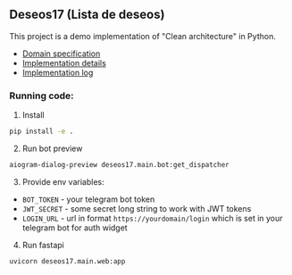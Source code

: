 ## Deseos17 (Lista de deseos)

This project is a demo implementation of "Clean architecture" in Python.

* [Domain specification](docs/domain.md)
* [Implementation details](/docs/implementation.md)
* [Implementation log](/docs/implementation_log.md)

### Running code:

1. Install

```sh
pip install -e .
```

2. Run bot preview

```sh
aiogram-dialog-preview deseos17.main.bot:get_dispatcher
```

3. Provide env variables:

* `BOT_TOKEN` - your telegram bot token
* `JWT_SECRET` - some secret long string to work with JWT tokens
* `LOGIN_URL` - url in format `https://yourdomain/login` which is set in your telegram bot for auth widget

4. Run fastapi

```sh
uvicorn deseos17.main.web:app
```